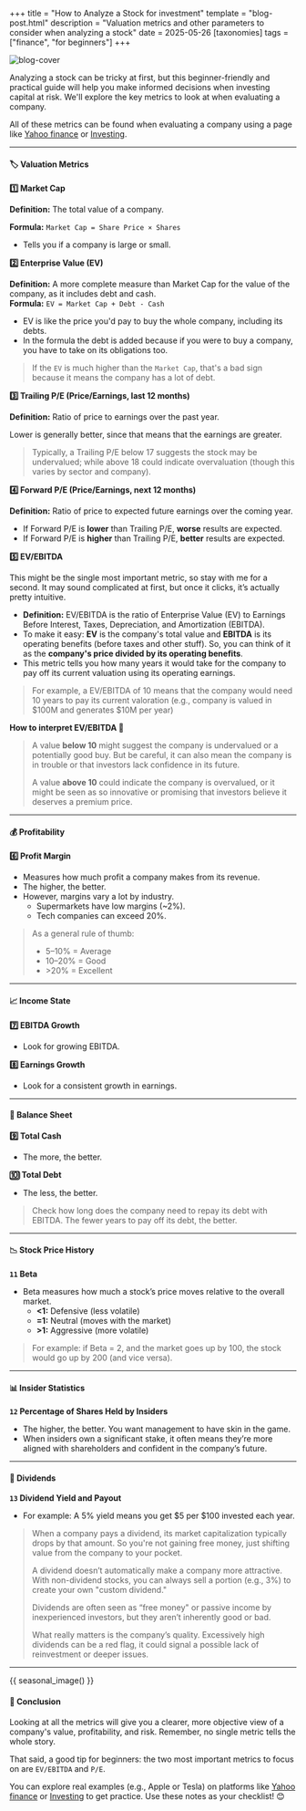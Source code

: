+++
title = "How to Analyze a Stock for investment"
template = "blog-post.html"
description = "Valuation metrics and other parameters to consider when analyzing a stock"
date = 2025-05-26
[taxonomies]
tags = ["finance", "for beginners"]
+++

![blog-cover](/images/blog/2025-05-26/analyze-stock.png)

Analyzing a stock can be tricky at first, but this beginner-friendly and practical guide will help you make informed decisions when investing capital at risk. We'll explore the key metrics to look at when evaluating a company.

All of these metrics can be found when evaluating a company using a page like <a target="_blank" href="https://finance.yahoo.com">Yahoo finance</a> or <a target="_blank" href="https://www.investing.com">Investing</a>.

---

<h4><b>🏷️ Valuation Metrics</b></h4>

**1️⃣ Market Cap**

**Definition:** The total value of a company.

**Formula:** `Market Cap = Share Price × Shares`  
- Tells you if a company is large or small.

**2️⃣ Enterprise Value (EV)**

**Definition:** A more complete measure than Market Cap for the value of the company, as it includes debt and cash.  
**Formula:** `EV = Market Cap + Debt - Cash`  
- EV is like the price you'd pay to buy the whole company, including its debts.
- In the formula the debt is added because if you were to buy a company, you have to take on its obligations too.
> If the `EV` is much higher than the `Market Cap`, that's a bad sign because it means the company has a lot of debt.

**3️⃣ Trailing P/E (Price/Earnings, last 12 months)**

**Definition:** Ratio of price to earnings over the past year.

Lower is generally better, since that means that the earnings are greater.
> Typically, a Trailing P/E below 17 suggests the stock may be undervalued; while above 18 could indicate overvaluation (though this varies by sector and company).

**4️⃣ Forward P/E (Price/Earnings, next 12 months)**

**Definition:** Ratio of price to expected future earnings over the coming year.
- If Forward P/E is **lower** than Trailing P/E, **worse** results are expected.
- If Forward P/E is **higher** than Trailing P/E, **better** results are expected. 

**5️⃣ EV/EBITDA**

This might be the single most important metric, so stay with me for a second. It may sound complicated at first, but once it clicks, it’s actually pretty intuitive.
- **Definition:** EV/EBITDA is the ratio of Enterprise Value (EV) to Earnings Before Interest, Taxes, Depreciation, and Amortization (EBITDA).
- To make it easy: **EV** is the company's total value and **EBITDA** is its operating benefits (before taxes and other stuff). So, you can think of it as the **company's price divided by its operating benefits**.
- This metric tells you how many years it would take for the company to pay off its current valuation using its operating earnings.
> For example, a EV/EBITDA of 10 means that the company would need 10 years to pay its current valoration (e.g., company is valued in $100M and generates $10M per year)

**How to interpret EV/EBITDA 🧐**
> A value **below 10** might suggest the company is undervalued or a potentially good buy. But be careful, it can also mean the company is in trouble or that investors lack confidence in its future.
> 
> A value **above 10** could indicate the company is overvalued, or it might be seen as so innovative or promising that investors believe it deserves a premium price.

---

<h4><b> 💰 Profitability</b></h4>

**6️⃣ Profit Margin**

- Measures how much profit a company makes from its revenue.
- The higher, the better.
- However, margins vary a lot by industry.
  - Supermarkets have low margins (~2%).
  - Tech companies can exceed 20%.  
> As a general rule of thumb:
> - 5–10% = Average
> - 10–20% = Good
> - \>20% = Excellent

---

<h4><b> 📈 Income State</b></h4>

**7️⃣ EBITDA Growth**

- Look for growing EBITDA.

**8️⃣ Earnings Growth**

- Look for a consistent growth in earnings.

---

<h4><b> 🏦 Balance Sheet</b></h4>

**9️⃣ Total Cash**

- The more, the better.

**🔟 Total Debt**

- The less, the better.
> Check how long does the company need to repay its debt with EBITDA. The fewer years to pay off its debt, the better.

---

<h4><b> 📉 Stock Price History</b></h4>

**`11` Beta**

- Beta measures how much a stock’s price moves relative to the overall market.
  - **<1:** Defensive (less volatile)
  - **=1:** Neutral (moves with the market)
  - **>1:** Aggressive (more volatile)
> For example: if Beta = 2, and the market goes up by 100, the stock would go up by 200 (and vice versa).

---

<h4><b> 📊 Insider Statistics</b></h4>

**`12` Percentage of Shares Held by Insiders**

- The higher, the better. You want management to have skin in the game.
- When insiders own a significant stake, it often means they’re more aligned with shareholders and confident in the company’s future.

---

<h4><b> 💸 Dividends</b></h4>

**`13` Dividend Yield and Payout**

- For example: A 5% yield means you get $5 per $100 invested each year.
> When a company pays a dividend, its market capitalization typically drops by that amount. So you're not gaining free money, just shifting value from the company to your pocket.
> 
> A dividend doesn’t automatically make a company more attractive. With non-dividend stocks, you can always sell a portion (e.g., 3%) to create your own "custom dividend."
> 
> Dividends are often seen as “free money" or passive income by inexperienced investors, but they aren’t inherently good or bad.
> 
> What really matters is the company’s quality. Excessively high dividends can be a red flag, it could signal a possible lack of reinvestment or deeper issues.

---
<!-- Visual break before conclusion - changes based on time of year -->
{{ seasonal_image() }}

<h4><b>📝 Conclusion</b></h4>

Looking at all the metrics will give you a clearer, more objective view of a company's value, profitability, and risk. Remember, no single metric tells the whole story.

That said, a good tip for beginners: the two most important metrics to focus on are `EV/EBITDA` and `P/E`.

You can explore real examples (e.g., Apple or Tesla) on platforms like <a target="_blank" href="https://finance.yahoo.com">Yahoo finance</a> or <a target="_blank" href="https://www.investing.com">Investing</a> to get practice. Use these notes as your checklist! 😊